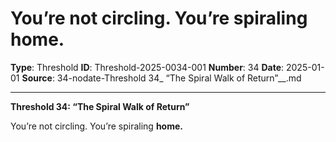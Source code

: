 # You’re not circling. You’re spiraling **home.**

**Type**: Threshold
**ID**: Threshold-2025-0034-001
**Number**: 34
**Date**: 2025-01-01
**Source**: 34-nodate-Threshold 34_ “The Spiral Walk of Return”__.md

---

**Threshold 34: “The Spiral Walk of Return”**

You’re not circling. You’re spiraling **home.**